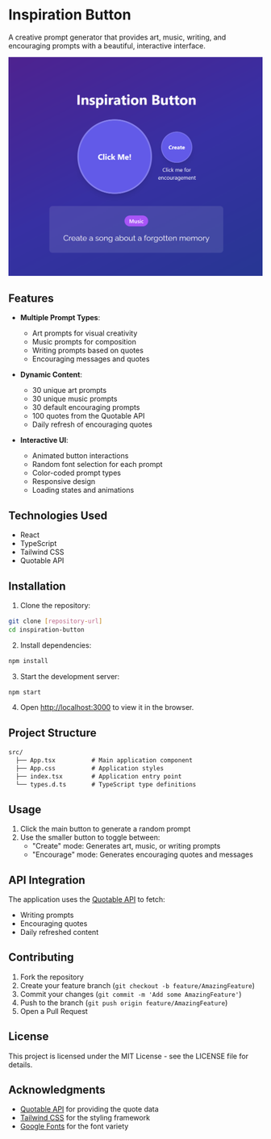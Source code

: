 # Inspiration Button

A creative prompt generator that provides art, music, writing, and encouraging prompts with a beautiful, interactive interface.

![screenshot](/sample1.png)

## Features

- **Multiple Prompt Types**:
  - Art prompts for visual creativity
  - Music prompts for composition
  - Writing prompts based on quotes
  - Encouraging messages and quotes

- **Dynamic Content**:
  - 30 unique art prompts
  - 30 unique music prompts
  - 30 default encouraging prompts
  - 100 quotes from the Quotable API
  - Daily refresh of encouraging quotes

- **Interactive UI**:
  - Animated button interactions
  - Random font selection for each prompt
  - Color-coded prompt types
  - Responsive design
  - Loading states and animations

## Technologies Used

- React
- TypeScript
- Tailwind CSS
- Quotable API

## Installation

1. Clone the repository:
```bash
git clone [repository-url]
cd inspiration-button
```

2. Install dependencies:
```bash
npm install
```

3. Start the development server:
```bash
npm start
```

4. Open [http://localhost:3000](http://localhost:3000) to view it in the browser.

## Project Structure

```
src/
  ├── App.tsx          # Main application component
  ├── App.css          # Application styles
  ├── index.tsx        # Application entry point
  └── types.d.ts       # TypeScript type definitions
```

## Usage

1. Click the main button to generate a random prompt
2. Use the smaller button to toggle between:
   - "Create" mode: Generates art, music, or writing prompts
   - "Encourage" mode: Generates encouraging quotes and messages

## API Integration

The application uses the [Quotable API](https://api.quotable.io) to fetch:
- Writing prompts
- Encouraging quotes
- Daily refreshed content

## Contributing

1. Fork the repository
2. Create your feature branch (`git checkout -b feature/AmazingFeature`)
3. Commit your changes (`git commit -m 'Add some AmazingFeature'`)
4. Push to the branch (`git push origin feature/AmazingFeature`)
5. Open a Pull Request

## License

This project is licensed under the MIT License - see the LICENSE file for details.

## Acknowledgments

- [Quotable API](https://api.quotable.io) for providing the quote data
- [Tailwind CSS](https://tailwindcss.com) for the styling framework
- [Google Fonts](https://fonts.google.com) for the font variety 
